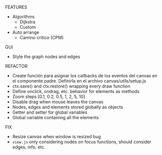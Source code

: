 FEATURES
  - Algorithms 
    - Dijkstra
    - Custom
  - Auto arrange
    - Camino critico (CPM)


GUI
  - Style the graph nodes and edges

REFACTOR
  - Create función para asignar los callbacks de los eventos del canvas en el componente padre. Definirla en el archivo canvas/utils/setup.js
  - ctx.save() and ctx.restore() wrapping every draw function
  - Define onclick, ondrag, etc. behavior for elements as methods
  - Zoom steps [0.1, 0.2, 0.5, 1, 2, 5, 10]
  - Disable drag when mouse leaves the canvas
  - Nodes, edges and elements stored globally as objects
  - Getter and setter for global variables
  - Global variable containing all the elements

FIX
  - Resize canvas when window is resized bug
  - `view.js` only considering nodes on focus functions, should consider edges, info, etc.